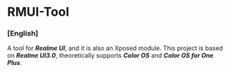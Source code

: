 # RMUI-Tool

### [English]

A tool for __*Realme UI*__, and it is also an Xposed module.
This project is based on __*Realme UI3.0*__, theoretically supports __*Color OS*__ and __*Color OS for One Plus*__.







